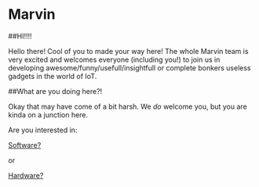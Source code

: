 # Marvin

##HI!!!!

Hello there! Cool of you to made your way here! The whole Marvin team is very excited and welcomes everyone (including you!) to join us in developing awesome/funny/usefull/insightfull or complete bonkers useless gadgets in the world of IoT.

##What are you doing here?!

Okay that may have come of a bit harsh. We *do* welcome you, but you are kinda on a junction here.

Are you interested in:

[Software?](https://github.com/iotacademy/marvin/tree/master/Software)

or 

[Hardware?](https://github.com/iotacademy/marvin/tree/master/Hardware)